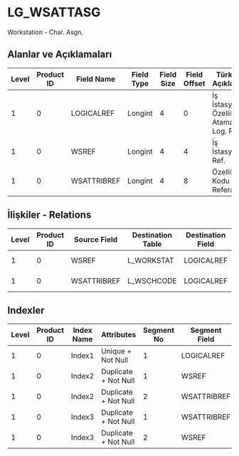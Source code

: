 # LG_WSATTASG

Workstation - Char. Asgn.

## Alanlar ve Açıklamaları

| Level | Product ID | Field Name | Field Type | Field Size | Field Offset | Türkçe Açıklama | Expression |
| ----- | ---------- | ---------- | ---------- | ---------- | ------------ | --------------- | ---------- |
| 1 | 0 | LOGICALREF | Longint | 4 | 0 | İş İstasyonu Özellik Atamaları Log. Ref. | Workstation - Characteristic Assignment Logical Reference |
| 1 | 0 | WSREF | Longint | 4 | 4 | İş İstasyonu Ref. | Workstation Reference |
| 1 | 0 | WSATTRIBREF | Longint | 4 | 8 | Özellik Kodu Referansı | Characteristic Code Reference |

## İlişkiler - Relations

| Level | Product ID | Source Field | Destination Table | Destination Field | Relation Type | Extra Condition |
| ----- | ---------- | ------------ | ---------------- | ---------------- | ------------- | --------------- |
| 1 | 0 | WSREF | L_WORKSTAT | LOGICALREF | one-to-one |  |
| 1 | 0 | WSATTRIBREF | L_WSCHCODE | LOGICALREF | one-to-one |  |

## Indexler

| Level | Product ID | Index Name | Attributes | Segment No | Segment Field | Sense |
| ----- | ---------- | ---------- | ---------- | ---------- | ------------- | ----- |
| 1 | 0 | Index1 | Unique + Not Null | 1 | LOGICALREF | Ascending |
| 1 | 0 | Index2 | Duplicate + Not Null | 1 | WSREF | Ascending |
| 1 | 0 | Index2 | Duplicate + Not Null | 2 | WSATTRIBREF | Ascending |
| 1 | 0 | Index3 | Duplicate + Not Null | 1 | WSATTRIBREF | Ascending |
| 1 | 0 | Index3 | Duplicate + Not Null | 2 | WSREF | Ascending |
